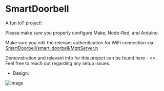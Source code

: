 # SmartDoorbell
A fun IoT project! 



Please make sure you properly configure Make, Node-Red, and Arduino.

Make sure you edit the relevant authentication for WiFi connection via [SmartDoorbell/smart_doorbell/MqttServer.h](https://github.com/Yoav-Fried/SmartDoorbell/blob/7dbbbc3404ed309dc0e68712f9944c50ccac62d5/smart_doorbell/MqttServer.h#L13)


Demonstration and relevant info for this project can be found here - <<LINK>>.
Feel free to reach out regarding any setup issues.

- Design:

![image](https://user-images.githubusercontent.com/47736688/219035069-d365b974-b9f9-4a39-92b2-2303bc53ace2.png)
